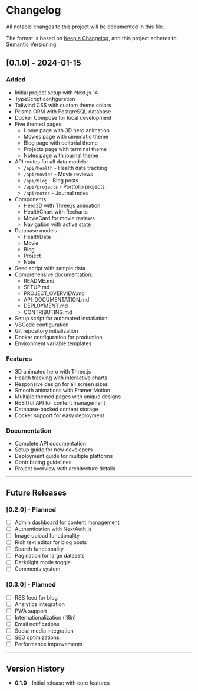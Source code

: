 # Changelog

All notable changes to this project will be documented in this file.

The format is based on [Keep a Changelog](https://keepachangelog.com/en/1.0.0/),
and this project adheres to [Semantic Versioning](https://semver.org/spec/v2.0.0.html).

## [0.1.0] - 2024-01-15

### Added
- Initial project setup with Next.js 14
- TypeScript configuration
- Tailwind CSS with custom theme colors
- Prisma ORM with PostgreSQL database
- Docker Compose for local development
- Five themed pages:
  - Home page with 3D hero animation
  - Movies page with cinematic theme
  - Blog page with editorial theme
  - Projects page with terminal theme
  - Notes page with journal theme
- API routes for all data models:
  - `/api/health` - Health data tracking
  - `/api/movies` - Movie reviews
  - `/api/blog` - Blog posts
  - `/api/projects` - Portfolio projects
  - `/api/notes` - Journal notes
- Components:
  - Hero3D with Three.js animation
  - HealthChart with Recharts
  - MovieCard for movie reviews
  - Navigation with active state
- Database models:
  - HealthData
  - Movie
  - Blog
  - Project
  - Note
- Seed script with sample data
- Comprehensive documentation:
  - README.md
  - SETUP.md
  - PROJECT_OVERVIEW.md
  - API_DOCUMENTATION.md
  - DEPLOYMENT.md
  - CONTRIBUTING.md
- Setup script for automated installation
- VSCode configuration
- Git repository initialization
- Docker configuration for production
- Environment variable templates

### Features
- 3D animated hero with Three.js
- Health tracking with interactive charts
- Responsive design for all screen sizes
- Smooth animations with Framer Motion
- Multiple themed pages with unique designs
- RESTful API for content management
- Database-backed content storage
- Docker support for easy deployment

### Documentation
- Complete API documentation
- Setup guide for new developers
- Deployment guide for multiple platforms
- Contributing guidelines
- Project overview with architecture details

---

## Future Releases

### [0.2.0] - Planned
- [ ] Admin dashboard for content management
- [ ] Authentication with NextAuth.js
- [ ] Image upload functionality
- [ ] Rich text editor for blog posts
- [ ] Search functionality
- [ ] Pagination for large datasets
- [ ] Dark/light mode toggle
- [ ] Comments system

### [0.3.0] - Planned
- [ ] RSS feed for blog
- [ ] Analytics integration
- [ ] PWA support
- [ ] Internationalization (i18n)
- [ ] Email notifications
- [ ] Social media integration
- [ ] SEO optimizations
- [ ] Performance improvements

---

## Version History

- **0.1.0** - Initial release with core features
